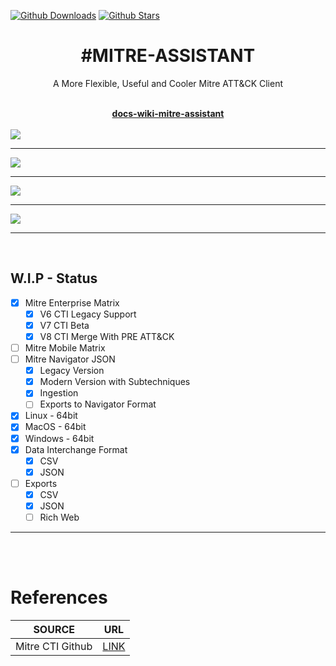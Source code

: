 [![Github Downloads](https://img.shields.io/github/downloads/dfirence/mitre-assistant/total)]()
[![Github Stars](https://img.shields.io/github/stars/dfirence/mitre-assistant)]()


<div id="title"align="center">
    <h1>#MITRE-ASSISTANT</h1>
    <p>A More Flexible, Useful and Cooler Mitre ATT&CK Client</p>
</div>

<br/>

<div id="docs" align="center">
    <a href=“https://dfirence.github.io/mitre-assistant/“ target=“_blank” norelopener><strong>docs-wiki-mitre-assistant</strong></a>
</div>

<br/>

<img src="https://user-images.githubusercontent.com/11415591/97825504-d802e680-1c8c-11eb-890a-bbee6e00e1a2.jpeg" />
<hr/>

<img src="https://user-images.githubusercontent.com/11415591/97825506-d802e680-1c8c-11eb-8ef4-001673a59529.jpeg" />
<hr/>

<img src="https://user-images.githubusercontent.com/11415591/90009693-8a1daa00-dc6c-11ea-87c7-968da8f400e8.png" />
<hr />

<img src="https://user-images.githubusercontent.com/11415591/93018273-839c8e00-f59c-11ea-9ee0-2490b870fbf0.png" />
<hr />

<br/>

## W.I.P - Status
- [x] Mitre Enterprise Matrix
    - [x] V6 CTI Legacy Support
    - [x] V7 CTI Beta
    - [x] V8 CTI Merge With PRE ATT&CK
- [ ] Mitre Mobile Matrix
- [ ] Mitre Navigator JSON
    - [x] Legacy Version
    - [x] Modern Version with Subtechniques
    - [x] Ingestion
    - [ ] Exports to Navigator Format
- [x] Linux - 64bit
- [x] MacOS - 64bit
- [x] Windows - 64bit
- [x] Data Interchange Format
   - [x] CSV
   - [x] JSON
- [ ] Exports
   - [x] CSV
   - [x] JSON
   - [ ] Rich Web

<hr>

<br/>
<br/>


# References
|SOURCE|URL|
|------|---|
|Mitre CTI Github|[LINK](https://github.com/mitre/cti/blob/master/USAGE.md#working-with-deprecated-and-revoked-objects)|

<br/>
<br/>